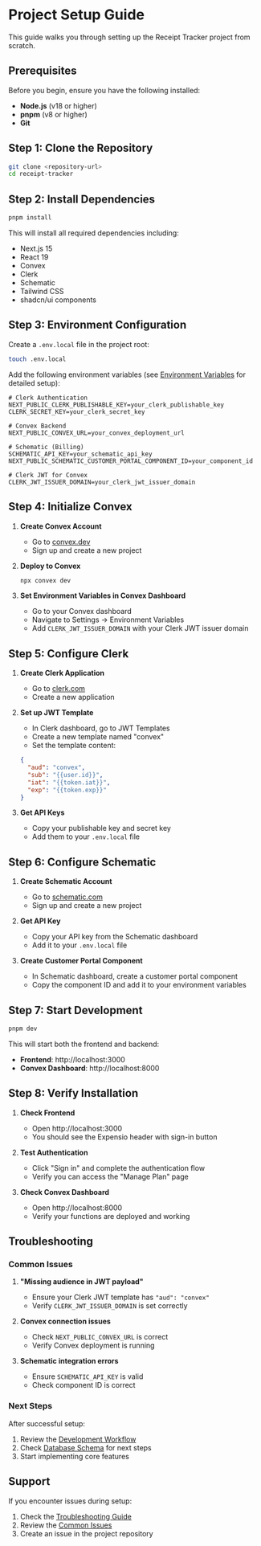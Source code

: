 # Project Setup Guide

This guide walks you through setting up the Receipt Tracker project from scratch.

## Prerequisites

Before you begin, ensure you have the following installed:

- **Node.js** (v18 or higher)
- **pnpm** (v8 or higher)
- **Git**

## Step 1: Clone the Repository

```bash
git clone <repository-url>
cd receipt-tracker
```

## Step 2: Install Dependencies

```bash
pnpm install
```

This will install all required dependencies including:

- Next.js 15
- React 19
- Convex
- Clerk
- Schematic
- Tailwind CSS
- shadcn/ui components

## Step 3: Environment Configuration

Create a `.env.local` file in the project root:

```bash
touch .env.local
```

Add the following environment variables (see [Environment Variables](./environment-variables.md) for detailed setup):

```env
# Clerk Authentication
NEXT_PUBLIC_CLERK_PUBLISHABLE_KEY=your_clerk_publishable_key
CLERK_SECRET_KEY=your_clerk_secret_key

# Convex Backend
NEXT_PUBLIC_CONVEX_URL=your_convex_deployment_url

# Schematic (Billing)
SCHEMATIC_API_KEY=your_schematic_api_key
NEXT_PUBLIC_SCHEMATIC_CUSTOMER_PORTAL_COMPONENT_ID=your_component_id

# Clerk JWT for Convex
CLERK_JWT_ISSUER_DOMAIN=your_clerk_jwt_issuer_domain
```

## Step 4: Initialize Convex

1. **Create Convex Account**
   - Go to [convex.dev](https://convex.dev)
   - Sign up and create a new project

2. **Deploy to Convex**

   ```bash
   npx convex dev
   ```

3. **Set Environment Variables in Convex Dashboard**
   - Go to your Convex dashboard
   - Navigate to Settings → Environment Variables
   - Add `CLERK_JWT_ISSUER_DOMAIN` with your Clerk JWT issuer domain

## Step 5: Configure Clerk

1. **Create Clerk Application**
   - Go to [clerk.com](https://clerk.com)
   - Create a new application

2. **Set up JWT Template**
   - In Clerk dashboard, go to JWT Templates
   - Create a new template named "convex"
   - Set the template content:

   ```json
   {
     "aud": "convex",
     "sub": "{{user.id}}",
     "iat": "{{token.iat}}",
     "exp": "{{token.exp}}"
   }
   ```

3. **Get API Keys**
   - Copy your publishable key and secret key
   - Add them to your `.env.local` file

## Step 6: Configure Schematic

1. **Create Schematic Account**
   - Go to [schematic.com](https://schematic.com)
   - Sign up and create a new project

2. **Get API Key**
   - Copy your API key from the Schematic dashboard
   - Add it to your `.env.local` file

3. **Create Customer Portal Component**
   - In Schematic dashboard, create a customer portal component
   - Copy the component ID and add it to your environment variables

## Step 7: Start Development

```bash
pnpm dev
```

This will start both the frontend and backend:

- **Frontend**: http://localhost:3000
- **Convex Dashboard**: http://localhost:8000

## Step 8: Verify Installation

1. **Check Frontend**
   - Open http://localhost:3000
   - You should see the Expensio header with sign-in button

2. **Test Authentication**
   - Click "Sign in" and complete the authentication flow
   - Verify you can access the "Manage Plan" page

3. **Check Convex Dashboard**
   - Open http://localhost:8000
   - Verify your functions are deployed and working

## Troubleshooting

### Common Issues

1. **"Missing audience in JWT payload"**
   - Ensure your Clerk JWT template has `"aud": "convex"`
   - Verify `CLERK_JWT_ISSUER_DOMAIN` is set correctly

2. **Convex connection issues**
   - Check `NEXT_PUBLIC_CONVEX_URL` is correct
   - Verify Convex deployment is running

3. **Schematic integration errors**
   - Ensure `SCHEMATIC_API_KEY` is valid
   - Check component ID is correct

### Next Steps

After successful setup:

1. Review the [Development Workflow](./development-workflow.md)
2. Check [Database Schema](../architecture/database-schema.md) for next steps
3. Start implementing core features

## Support

If you encounter issues during setup:

1. Check the [Troubleshooting Guide](../troubleshooting/common-issues.md)
2. Review the [Common Issues](../troubleshooting/common-issues.md)
3. Create an issue in the project repository
